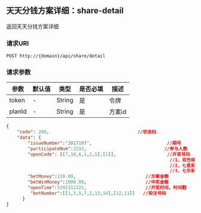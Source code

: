 ##  天天分钱方案详细：share-detail

返回天天分钱方案详细

### 请求URI

`POST http://{domain}/api/share/detail`

### 请求参数
参数 | 默认值 | 类型 | 是否必填 | 描述 
--------- | ------- | --------- | ------- | ----------- 
token| - | String | 是 | 令牌
planId| - | String | 是 | 方案id

```json
{
    "code": 200,                                 //状态码
    "data": {
        "issueNumber":"2017107",                            //期号
        "participateNum":3233,                             //参与人数
        "openCode": [[7,10,6,1,2,5],[1]],                   //开奖号码
                                                             //1、双色球、大乐透：[[红球数字],[蓝球数字]] ；
                                                             //2、七星彩、重庆时时彩、福彩3d[[各个位数的中奖号码]]
                                                             //3、七乐彩：[[7个30内的数字]];
        "betMoney":120.00,                          //方案金额
        "betWinMoney":1000.00,                      //中奖金额
        "openTime":1592312321,                      //开奖时间，时间戳
         "betNumber":[[1,3,5,7,2,13,14],[12,11]]   //投注号码
      }
}
```
